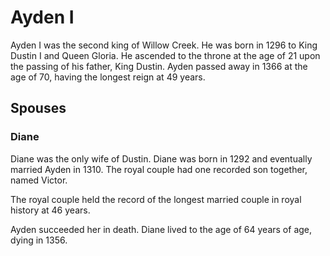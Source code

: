 # Ayden I
Ayden I was the second king of Willow Creek. He was born in 1296 to King Dustin I and Queen Gloria. He ascended to the throne at the age of 21 upon the passing of his father, King Dustin. Ayden passed away in 1366 at the age of 70, having the longest reign at 49 years.

## Spouses

### Diane
Diane was the only wife of Dustin. Diane was born in 1292 and eventually married Ayden in 1310. The royal couple had one recorded son together, named Victor.

The royal couple held the record of the longest married couple in royal history at 46 years.

Ayden succeeded her in death. Diane lived to the age of 64 years of age, dying in 1356.
